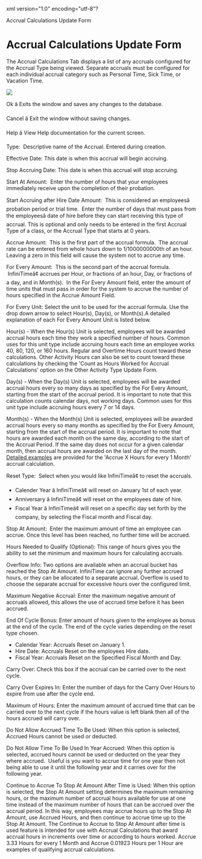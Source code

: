 xml version="1.0" encoding="utf-8"?





Accrual Calculations Update Form




# Accrual Calculations Update Form

The Accrual Calculations Tab displays a list of any accruals configured for the Accrual Type being viewed. Separate accruals must be configured for each individual accrual category such as Personal Time, Sick Time, or Vacation Time.

![](images_2/AccrualTypeDetailsUpdateForm.jpg)

Ok â Exits the window and saves any changes to the database.

Cancel â Exit the window without saving changes.

Help â View Help documentation for the current screen.

Type:  Descriptive name of the Accrual. Entered during creation.

Effective Date: This date is when this accrual will begin accruing.

Stop Accruing Date: This date is when this accrual will stop accruing.

Start At Amount:  Enter the number of hours that your employees immediately receive upon the completion of their probation.

Start Accruing after Hire Date Amount:  This is considered an employeesâ probation period or trial time.  Enter the number of days that must pass from the employeesâ date of hire before they can start receiving this type of accrual. This is optional and only needs to be entered in the first Accrual Type of a class, or the Accrual Type that starts at 0 years.

Accrue Amount:  This is the first part of the accrual formula.  The accrual rate can be entered from whole hours down to 1/1000000000th of an hour. Leaving a zero in this field will cause the system not to accrue any time.

For Every Amount:  This is the second part of the accrual formula.  InfiniTimeâ¢ accrues per Hour, or fractions of an hour, Day, or fractions of a day, and in Month(s).  In the For Every Amount field, enter the amount of time units that must pass in order for the system to accrue the number of hours specified in the Accrue Amount Field.

For Every Unit: Select the unit to be used for the accrual formula. Use the drop down arrow to select Hour(s), Day(s), or Month(s).A detailed explanation of each For Every Amount Unit is listed below.

Hour(s) - When the Hour(s) Unit is selected, employees will be awarded accrual hours each time they work a specified number of hours. Common uses for this unit type include accruing hours each time an employee works 40, 80, 120, or 160 hours. Regular and Overtime Hours count toward these calculations. Other Activity Hours can also be set to count toward these calculations by checking the 'Count as Hours Worked for Accrual Calculations' option on the Other Activity Type Update Form.

Day(s) - When the Day(s) Unit is selected, employees will be awarded accrual hours every so many days as specified by the For Every Amount, starting from the start of the accrual period. It is important to note that this calculation counts calendar days, not working days. Common uses for this unit type include accruing hours every 7 or 14 days.

Month(s) - When the Month(s) Unit is selected, employees will be awarded accrual hours every so many months as specified by the For Every Amount, starting from the start of the accrual period. It is important to note that hours are awarded each month on the same day, according to the start of the Accrual Period. If the same day does not occur for a given calendar month, then accrual hours are awarded on the last day of the month. [Detailed examples](/InfiniTime/help%20file/Accruals/AccrueByMonthExamples.md) are provided for the 'Accrue X Hours for every 1 Month' accrual calculation.

Reset Type:  Select when you would like InfiniTimeâ¢ to reset the accruals.

* Calender Year â InfiniTimeâ¢ will reset on January 1st of each year.
* Anniversary â InfiniTimeâ¢ will reset on the employees date of hire.
* Fiscal Year â InfiniTimeâ¢ will reset on a specific day set forth by the company, by selecting the Fiscal month and Fiscal day.

Stop At Amount:  Enter the maximum amount of time an employee can accrue. Once this level has been reached, no further time will be accrued.

Hours Needed to Qualify (Optional): This range of hours gives you the ability to set the minimum and maximum hours for calculating accruals.

Overflow Info: Two options are available when an accrual bucket has reached the Stop At Amount. InfiniTime can ignore any further accrued hours, or they can be allocated to a separate accrual. Overflow is used to choose the separate accrual for excessive hours over the configured limit.

Maximum Negative Accrual: Enter the maximum negative amount of accruals allowed, this allows the use of accrued time before it has been accrued.

End Of Cycle Bonus: Enter amount of hours given to the employee as bonus at the end of the cycle. The end of the cycle varies depending on the reset type chosen.

* Calendar Year: Accruals Reset on January 1.
* Hire Date: Accruals Reset on the employees Hire date.
* Fiscal Year: Accruals Reset on the Specified Fiscal Month and Day.

Carry Over: Check this box if the accrual can be carried over to the next cycle.

Carry Over Expires In: Enter the number of days for the Carry Over Hours to expire from use after the cycle end.

Maximum of Hours: Enter the maximum amount of accrued time that can be carried over to the next cycle if the hours value is left blank then all of the hours accrued will carry over.

Do Not Allow Accrued Time To Be Used: When this option is selected, Accrued Hours cannot be used or deducted.

Do Not Allow Time To Be Used In Year Accrued: When this option is selected, accrued hours cannot be used or deducted on the year they where accrued.  Useful is you want to accrue time for one year then not being able to use it until the following year and it carries over for the following year.

Continue to Accrue To Stop At Amount After Time is Used: When this option is selected, the Stop At Amount setting determines the maximum remaining hours, or the maximum number of accrual hours available for use at one time instead of the maximum number of hours that can be accrued over the accrual period. In this way, employees may accrue hours up to the Stop At Amount, use Accrued Hours, and then continue to accrue time up to the Stop At Amount. The Continue to Accrue to Stop At Amount after time is used feature is intended for use with Accrual Calculations that award accrual hours in increments over time or according to hours worked. Accrue 3.33 Hours for every 1 Month and Accrue 0.01923 Hours per 1 Hour are examples of qualifying accrual calculations.